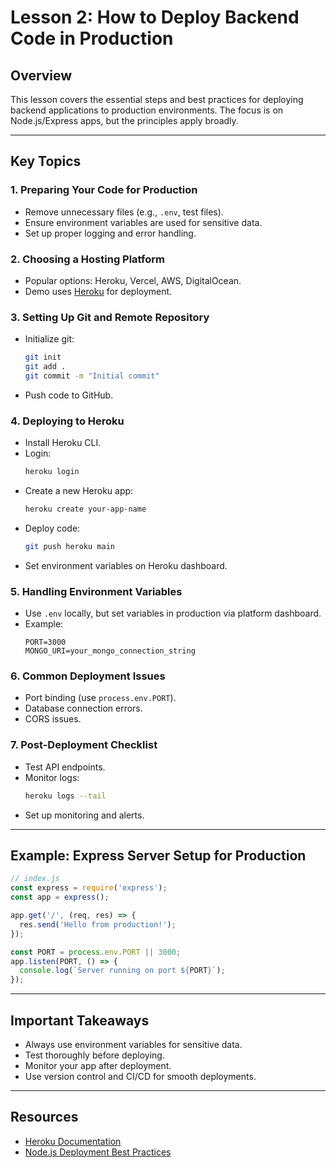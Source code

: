 # Lesson 2: How to Deploy Backend Code in Production

## Overview
This lesson covers the essential steps and best practices for deploying backend applications to production environments. The focus is on Node.js/Express apps, but the principles apply broadly.

---

## Key Topics

### 1. Preparing Your Code for Production
- Remove unnecessary files (e.g., `.env`, test files).
- Ensure environment variables are used for sensitive data.
- Set up proper logging and error handling.

### 2. Choosing a Hosting Platform
- Popular options: Heroku, Vercel, AWS, DigitalOcean.
- Demo uses [Heroku](https://heroku.com) for deployment.

### 3. Setting Up Git and Remote Repository
- Initialize git:  
  ```bash
  git init
  git add .
  git commit -m "Initial commit"
  ```
- Push code to GitHub.

### 4. Deploying to Heroku
- Install Heroku CLI.
- Login:  
  ```bash
  heroku login
  ```
- Create a new Heroku app:  
  ```bash
  heroku create your-app-name
  ```
- Deploy code:  
  ```bash
  git push heroku main
  ```
- Set environment variables on Heroku dashboard.

### 5. Handling Environment Variables
- Use `.env` locally, but set variables in production via platform dashboard.
- Example:
  ```env
  PORT=3000
  MONGO_URI=your_mongo_connection_string
  ```

### 6. Common Deployment Issues
- Port binding (use `process.env.PORT`).
- Database connection errors.
- CORS issues.

### 7. Post-Deployment Checklist
- Test API endpoints.
- Monitor logs:  
  ```bash
  heroku logs --tail
  ```
- Set up monitoring and alerts.

---

## Example: Express Server Setup for Production

```js
// index.js
const express = require('express');
const app = express();

app.get('/', (req, res) => {
  res.send('Hello from production!');
});

const PORT = process.env.PORT || 3000;
app.listen(PORT, () => {
  console.log(`Server running on port ${PORT}`);
});
```

---

## Important Takeaways
- Always use environment variables for sensitive data.
- Test thoroughly before deploying.
- Monitor your app after deployment.
- Use version control and CI/CD for smooth deployments.

---

## Resources
- [Heroku Documentation](https://devcenter.heroku.com/)
- [Node.js Deployment Best Practices](https://nodejs.org/en/docs/guides/nodejs-docker-webapp/)